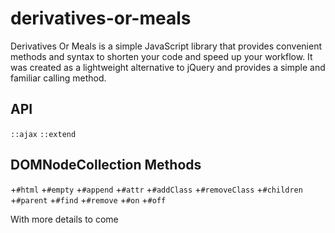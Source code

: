 # derivatives-or-meals

Derivatives Or Meals is a simple JavaScript library that provides convenient methods and syntax to shorten your code and speed up your workflow. It was created as a lightweight alternative to jQuery and provides a simple and familiar calling method.

## API
`::ajax`
`::extend`

## DOMNodeCollection Methods
+`#html`
+`#empty`
+`#append`
+`#attr`
+`#addClass`
+`#removeClass`
+`#children`
+`#parent`
+`#find`
+`#remove`
+`#on`
+`#off`

With more details to come
